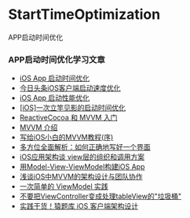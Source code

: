 # StartTimeOptimization
APP启动时间优化

### APP启动时间优化学习文章
* [iOS App 启动时间优化](https://juejin.im/entry/59e6fb7051882521b45fc1bc)
* [今日头条iOS客户端启动速度优化](https://techblog.toutiao.com/2017/01/17/iosspeed/)
* [iOS App 启动性能优化](https://juejin.im/entry/598d1fc16fb9a03c3a25d150)
* [[iOS]一次立竿见影的启动时间优化](https://juejin.im/post/5a31190751882559e225a775)
* [ReactiveCocoa 和 MVVM 入门](http://yulingtianxia.com/blog/2015/05/21/ReactiveCocoa-and-MVVM-an-Introduction/)
* [MVVM 介绍](http://objccn.io/issue-13-1/)
* [写给iOS小白的MVVM教程(序)](http://www.ios122.com/2015/10/mvvm_start/)
* [多方位全面解析：如何正确地写好一个界面](http://ios.jobbole.com/83657/)
* [iOS应用架构谈 view层的组织和调用方案](http://www.cocoachina.com/ios/20150525/11919.html)
* [用Model-View-ViewModel构建iOS App](http://www.cocoachina.com/ios/20140716/9152.html)
* [浅谈iOS中MVVM的架构设计与团队协作](http://www.cocoachina.com/ios/20150122/10987.html)
* [一次简单的 ViewModel 实践](http://bifidy.net/index.php/407)
* [不要把ViewController变成处理tableView的"垃圾桶"](http://www.cocoachina.com/ios/20151218/14743.html)
* [实践干货！猿题库 iOS 客户端架构设计](http://www.cocoachina.com/ios/20160108/14911.html)
